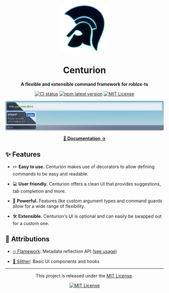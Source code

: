 <div align="center">
  <a href="https://centurion.paradoxum.dev/" target="_blank">
    <img src="docs/src/assets/logo.webp" width="150" />
  </a>

  <h1>Centurion</h1>

  <p><strong>A flexible and extensible command framework for roblox-ts</strong></p>

  [![CI status][ci-badge]][ci-url]
  [![npm latest version][npm-latest-badge]][npm-latest-url]
  [![MIT License][license-badge]][license-url]

  [npm-latest-badge]: https://img.shields.io/npm/v/@rbxts/centurion.svg?style=for-the-badge&logo=npm
  [npm-latest-url]: https://www.npmjs.com/package/@rbxts/centurion/v/latest
  [ci-badge]: https://img.shields.io/github/actions/workflow/status/paradoxuum/centurion/ci.yml?style=for-the-badge&branch=main&logo=github
  [ci-url]: https://github.com/paradoxuum/centurion/actions/workflows/ci.yml
  [license-badge]: https://img.shields.io/github/license/paradoxuum/centurion?style=for-the-badge
  [license-url]: LICENSE.md

  ![banner](public/banner.png)

  [📖 **Documentation →**](https://centurion.paradoxum.dev/)
</div>

## ✨ Features

- ✏️ **Easy to use.** Centurion makes use of decorators to allow defining commands to be easy and readable.

- 💻 **User friendly.** Centurion offers a clean UI that provides suggestions, tab completion and more.

- 🚀 **Powerful.** Features like custom argument types and command guards allow for a wide range of flexibility.

- 🛠️ **Extensible.** Centurion's UI is optional and can easily be swapped out for a custom one.

## 💖 Attributions

- [🔥 Flamework](https://github.com/rbxts-flamework/core): Metadata reflection API ([see usage](packages/core/src/shared/core/metadata.ts))

- [🐍 Slither](https://github.com/littensy/slither): Basic UI components and hooks

---

<p align="center">
This project is released under the <a href="LICENSE.md">MIT License</a>.
</p>

<div align="center">

[![MIT License](https://img.shields.io/github/license/paradoxuum/centurion?style=for-the-badge)](LICENSE.md)

</div>
